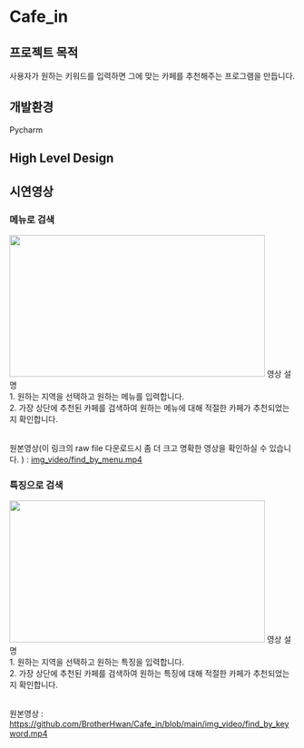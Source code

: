 # Cafe_in
## 프로젝트 목적
사용자가 원하는 키워드를 입력하면 그에 맞는 카페를 추천해주는 프로그램을 만듭니다. 
## 개발환경
Pycharm
## High Level Design

## 시연영상
### 메뉴로 검색
<img src="./img_video/find_by_menu.gif" width=450 height=250>
영상 설명<br/>
1. 원하는 지역을 선택하고 원하는 메뉴를 입력합니다.<br/>
2. 가장 상단에 추천된 카페를 검색하여 원하는 메뉴에 대해 적절한 카페가 추천되었는지 확인합니다.<br/><br/>
  
원본영상(이 링크의 raw file 다운로드시 좀 더 크고 명확한 영상을 확인하실 수 있습니다. ) :
[img_video/find_by_menu.mp4](https://github.com/BrotherHwan/Cafe_in/blob/main/img_video/find_by_menu.mp4)


### 특징으로 검색
<img src="./img_video/find_by_keyword.gif" width=450 height=250>
영상 설명<br/>
1. 원하는 지역을 선택하고 원하는 특징을 입력합니다.<br/>
2. 가장 상단에 추천된 카페를 검색하여 원하는 특징에 대해 적절한 카페가 추천되었는지 확인합니다.<br/><br/>

원본영상 : https://github.com/BrotherHwan/Cafe_in/blob/main/img_video/find_by_keyword.mp4









